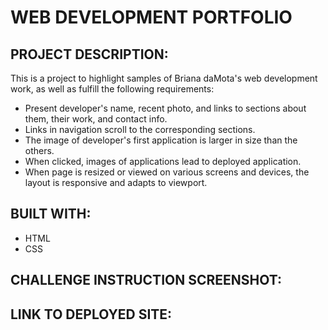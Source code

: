 # WEB DEVELOPMENT PORTFOLIO 

## PROJECT DESCRIPTION:
This is a project to highlight samples of Briana daMota's web development work, as well as fulfill the following requirements:
* Present developer's name, recent photo, and links to sections about them, their work, and contact info. 
* Links in navigation scroll to the corresponding sections. 
* The image of developer's first application is larger in size than the others. 
* When clicked, images of applications lead to deployed application. 
* When page is resized or viewed on various screens and devices, the layout is responsive and adapts to viewport. 

## BUILT WITH: 
* HTML 
* CSS

## CHALLENGE INSTRUCTION SCREENSHOT: 


## LINK TO DEPLOYED SITE:
